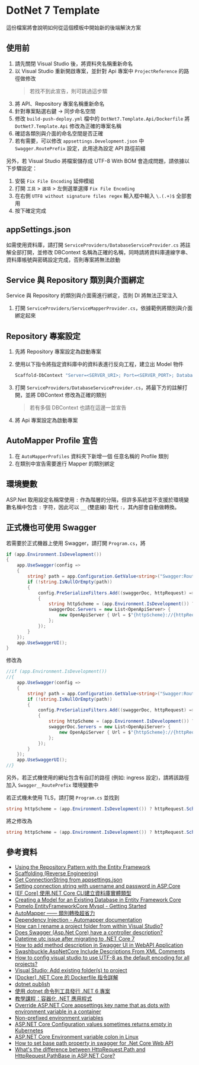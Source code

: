 # DotNet 7 Template

這份檔案將會說明如何從這個模板中開始新的後端解決方案

## 使用前

1. 請先關閉 Visual Studio 後，將資料夾名稱重新命名
2. 以 Visual Studio 重新開啟專案，並針對 Api 專案中 `ProjectReference` 的路徑做修改
	> 若找不到此宣告，則可跳過這步驟
3. 將 API、Repository 專案名稱重新命名
4. 針對專案點選右鍵 -> 同步命名空間
5. 修改 `build-push-deploy.yml` 檔中的 `DotNet7.Template.Api/Dockerfile` 將 `DotNet7.Template.Api` 修改為正確的專案名稱
6. 確認各類別與介面的命名空間是否正確
7. 若有需要，可以修改 `appsettings.Development.json` 中 `Swagger.RoutePrefix` 設定，此用途為設定 API 路徑前綴

另外，若 Visual Studio 將檔案儲存成 UTF-8 With BOM 會造成問題，請依據以下步驟設定：

1. 安裝 `Fix File Encoding` 延伸模組
2. 打開 `工具` > `選項` > 左側選單選擇 `Fix File Encoding`
3. 在右側 `UTF8 without signature files regex` 輸入框中輸入 `\.(.+)$` 全部套用
4. 按下確定完成

## appSettings.json

如需使用資料庫，請打開 `ServiceProviders/DatabaseServiceProvider.cs` 將註解全部打開，並修改 DBContext 名稱為正確的名稱，同時請將資料庫連線字串、資料庫帳號與密碼設定完成，否則專案將無法啟動

## Service 與 Repository 類別與介面綁定

Service 與 Repository 的類別與介面需進行綁定，否則 DI 將無法正常注入

1. 打開 `ServiceProviders/ServiceMapperProvider.cs`，依據範例將類別與介面綁定起來

## Repository 專案設定

1. 先將 Repository 專案設定為啟動專案
2. 使用以下指令將指定資料庫中的資料表進行反向工程，建立出 Model 物件

	```Powershell
	Scaffold-DbContext "Server=<SERVER_URI>; Port=<SERVER_PORT>; Database=<DATABASE_NAME>; User ID=<DATABASE_USERNAME>; Password=<DATABASE_PASSWORD>" Pomelo.EntityFrameworkCore.MySql -OutputDir Models -ContextDir DBContexts -Tables <TABLE_NAME> -Project <REPOSITORY_PROJECT_NAME> -Force -NoOnConfiguring
	```

3. 打開 `ServiceProviders/DatabaseServiceProvider.cs`，將最下方的註解打開，並將 DBContext 修改為正確的類別
	> 若有多個 DBContext 也請在這邊一並宣告
4. 將 Api 專案設定為啟動專案

## AutoMapper Profile 宣告

1. 在 `AutoMapperProfiles` 資料夾下新增一個 任意名稱的 Profile 類別
2. 在類別中宣告需要進行 Mapper 的類別綁定

## 環境變數

ASP.Net 取用設定名稱常使用 `:` 作為階層的分隔，但許多系統並不支援於環境變數名稱中包含 `:` 字符，因此可以 `__` (雙底線) 取代 `:`，其內部會自動做轉換。

## 正式機也可使用 Swagger

若需要於正式機器上使用 Swagger，請打開 `Program.cs`，將

```csharp
if (app.Environment.IsDevelopment())
{
    app.UseSwagger(config =>
    {
        string? path = app.Configuration.GetValue<string>("Swagger:RoutePrefix");
        if (!string.IsNullOrEmpty(path))
        {
            config.PreSerializeFilters.Add((swaggerDoc, httpRequest) =>
            {
                string httpScheme = (app.Environment.IsDevelopment()) ? httpRequest.Scheme : "https";
                swaggerDoc.Servers = new List<OpenApiServer> {
                    new OpenApiServer { Url = $"{httpScheme}://{httpRequest.Host.Value}{path}" }
                };
            });
        }
    });
    app.UseSwaggerUI();
}
```

修改為

```csharp
//if (app.Environment.IsDevelopment())
//{
    app.UseSwagger(config =>
    {
        string? path = app.Configuration.GetValue<string>("Swagger:RoutePrefix");
        if (!string.IsNullOrEmpty(path))
        {
            config.PreSerializeFilters.Add((swaggerDoc, httpRequest) =>
            {
                string httpScheme = (app.Environment.IsDevelopment()) ? httpRequest.Scheme : "https";
                swaggerDoc.Servers = new List<OpenApiServer> {
                    new OpenApiServer { Url = $"{httpScheme}://{httpRequest.Host.Value}{path}" }
                };
            });
        }
    });
    app.UseSwaggerUI();
//}
```

另外，若正式機使用的網址包含有自訂的路徑 (例如: ingress 設定)，請將該路徑加入 `Swagger__RoutePrefix` 環境變數中

若正式機未使用 TLS，請打開 `Program.cs` 並找到

```csharp
string httpScheme = (app.Environment.IsDevelopment()) ? httpRequest.Scheme : "https";
```

將之修改為

```csharp
string httpScheme = (app.Environment.IsDevelopment()) ? httpRequest.Scheme : "http";
```

## 參考資料

- [Using the Repository Pattern with the Entity Framework](https://medium.com/@mlbors/using-the-repository-pattern-with-the-entity-framework-fa4679f2139)
- [Scaffolding (Reverse Engineering)](https://learn.microsoft.com/en-us/ef/core/managing-schemas/scaffolding/?tabs=vs)
- [Get ConnectionString from appsettings.json](https://stackoverflow.com/a/45845041)
- [Setting connection string with username and password in ASP.Core](https://stackoverflow.com/a/41624833)
- [[EF Core] 使用.NET Core CLI建立資料庫實體類型](https://dotblogs.com.tw/jerry809/2019/03/13/105934)
- [Creating a Model for an Existing Database in Entity Framework Core](https://www.entityframeworktutorial.net/efcore/create-model-for-existing-database-in-ef-core.aspx)
- [Pomelo EntityFrameworkCore Mysql - Getting Started](https://github.com/PomeloFoundation/Pomelo.EntityFrameworkCore.MySql/blob/master/README.md#getting-started)
- [AutoMapper —— 類別轉換超省力](https://igouist.github.io/post/2020/07/automapper/)
- [Dependency Injection - Automapper documentation](https://docs.automapper.org/en/stable/Dependency-injection.html)
- [How can I rename a project folder from within Visual Studio?](https://stackoverflow.com/questions/211241/how-can-i-rename-a-project-folder-from-within-visual-studio)
- [Does Swagger (Asp.Net Core) have a controller description?](https://stackoverflow.com/a/56395820)
- [Datetime utc issue after migrating to .NET Core 7](https://stackoverflow.com/a/75580112)
- [How to add method description in Swagger UI in WebAPI Application](https://stackoverflow.com/a/52958904)
- [Swashbuckle.AspNetCore Include Descriptions From XML Comments](https://github.com/domaindrivendev/Swashbuckle.AspNetCore#include-descriptions-from-xml-comments)
- [How to config visual studio to use UTF-8 as the default encoding for all projects?](https://stackoverflow.com/a/65945041)
- [Visual Studio: Add existing folder(s) to project](https://stackoverflow.com/a/40491760)
- [[Docker] .NET Core 的 Dockerfile 指令詳解](https://www.dotblogs.com.tw/fire/2022/10/27/225738)
- [dotnet publish](https://learn.microsoft.com/en-us/dotnet/core/tools/dotnet-publish)
- [使用 dotnet 命令列工具發行 .NET 6 專案](https://blog.darkthread.net/blog/dotnet6-publish-notes/)
- [教學課程：容器化 .NET 應用程式](https://learn.microsoft.com/zh-tw/dotnet/core/docker/build-container?tabs=windows)
- [Override ASP.NET Core appsettings key name that as dots with environment variable in a container](https://stackoverflow.com/a/74596837)
- [Non-prefixed environment variables](https://learn.microsoft.com/en-us/aspnet/core/fundamentals/configuration/?view=aspnetcore-7.0&WT.mc_id=DT-MVP-5002040#non-prefixed-environment-variables)
- [ASP.NET Core Configuration values sometimes returns empty in Kubernetes](https://stackoverflow.com/a/63736378)
- [ASP.NET Core Environment variable colon in Linux](https://stackoverflow.com/a/40094999)
- [How to set base path property in swagger for .Net Core Web API](https://stackoverflow.com/a/61966213)
- [What's the difference between HttpRequest.Path and HttpRequest.PathBase in ASP.NET Core?](https://stackoverflow.com/a/58615034)
